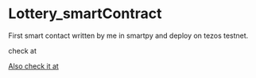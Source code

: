 # Lottery_smartContract
First smart contact written by me in smartpy and deploy on tezos testnet.

check at <a href= "https://jakartanet.tzkt.io/KT1QeeVvaf9VXcB9e5FCKuByBRJb6ubwWCYg/operations/" />

Also check it at <a href="https://better-call.dev/">
